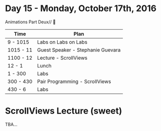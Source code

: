 # Day 15 - Monday, October 17th, 2016

Animations Part Deux// :blue_heart:


Time        |   Plan   |
----------------|-------
9 - 1015         | Labs on Labs on Labs
1015 - 11   | Guest Speaker - Stephanie Guevara
1100 - 12 | Lecture - ScrollViews
12 - 1    | Lunch
1 - 300     | Labs
300 - 430 | Pair Programming - ScrollViews
430 - 6 | Labs



# ScrollViews Lecture (sweet)

TBA...
